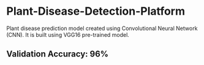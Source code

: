 # Plant-Disease-Detection-Platform
Plant disease prediction model created using Convolutional Neural Network (CNN). It is built using VGG16 pre-trained model.
## Validation Accuracy: 96%
